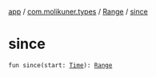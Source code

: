 [app](../../index.md) / [com.molikuner.types](../index.md) / [Range](index.md) / [since](./since.md)

# since

`fun since(start: `[`Time`](../-time/index.md)`): `[`Range`](index.md)